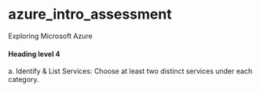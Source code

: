 # azure_intro_assessment
Exploring Microsoft Azure
#### Heading level 4	
a. Identify & List Services: Choose at least two distinct services under each category.
